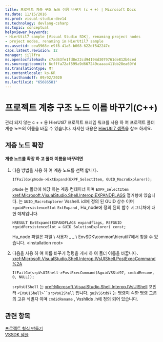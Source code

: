 ```yaml
---
title: 프로젝트 계층 구조 노드 이름 바꾸기 (c + +) | Microsoft Docs
ms.date: 11/15/2016
ms.prod: visual-studio-dev14
ms.technology: devlang-csharp
ms.topic: conceptual
helpviewer_keywords:
- HierUtil7 sample [Visual Studio SDK], renaming project nodes
- project nodes, renaming in HierUtil7 sample
ms.assetid: cea5968e-e9f8-41a5-b068-622df542247c
caps.latest.revision: 12
manager: jillfra
ms.openlocfilehash: c7ad43fe1fd0e22cd94194d3079761de812b6ced
ms.sourcegitcommit: 6cfffa72af599a9d667249caaaa411bb28ea69fd
ms.translationtype: MT
ms.contentlocale: ko-KR
ms.lasthandoff: 09/02/2020
ms.locfileid: "65686581"
---
```

# <a name="renaming-project-hierarchy-nodes-c"></a>프로젝트 계층 구조 노드 이름 바꾸기(C++)
관리 되지 않는 c + + 용 HierUtil7 프로젝트 프레임 워크를 사용 하 여 프로젝트 폴더 계층 노드의 이름을 바꿀 수 있습니다. 자세한 내용은 [HierUtil7 샘플](https://msdn.microsoft.com/29c15184-a70c-4813-86c2-fb1d47442d11)을 참조 하세요.  
  
## <a name="expanding-the-hierarchy-node"></a>계층 노드 확장  
  
#### <a name="to-expand-the-hierarchy-node-and-rename-the-folder"></a>계층 노드를 확장 하 고 폴더 이름을 바꾸려면  
  
1. 다음 방법을 사용 하 여 계층 노드를 선택 합니다.  
  
    ```  
    IfFailGo(pNode->ExtExpand(EXPF_SelectItem, GUID_MacroExplorer));  
    ```  
  
     `pNode` 는 폴더에 해당 하는 계층 컨테이너 이며 `EXPF_SelectItem` <xref:Microsoft.VisualStudio.Shell.Interop.EXPANDFLAGS> 열거형에 있습니다. 는 `GUID_MacroExplorer` Vsshell. idl에 정의 된 GUID 상수 이며 `rguidPersistenceSlot` `ExtExpand` , Hu_node에 정의 된의 함수 시그니처에 대 한 예제입니다.  
  
    ```  
    HRESULT ExtExpand(EXPANDFLAGS expandflags, REFGUID rguidPersistenceSlot = GUID_SolutionExplorer) const;  
    ```  
  
     Hu_node 파일은 파일 \ 사용자 _ _ \ EnvSDK\common\hierutil7에서 찾을 수 있습니다. \<installation root>  
  
2. 다음을 사용 하 여 이름 바꾸기 명령을 게시 하 여 폴더 이름을 바꿉니다. <xref:Microsoft.VisualStudio.Shell.Interop.IVsUIShell.PostExecCommand%2A>  
  
    ```  
    IfFailGo(srpVsUIShell->PostExecCommand(&guidVSStd97, cmdidRename, 0, NULL));  
    ```  
  
     `srpVsUIShell` 는 <xref:Microsoft.VisualStudio.Shell.Interop.IVsUIShell> 포인터 `<IVsUIShell>``srpVsUIShell` 입니다. `guiVSStd97` 는 명령이 속한 명령 그룹의 고유 식별자 이며 `cmdidRename` , Vsshlids .h에 정의 되어 있습니다.  
  
## <a name="see-also"></a>관련 항목  
 [프로젝트 형식 만들기](../extensibility/internals/creating-project-types.md)   
 [VSSDK 샘플](../misc/vssdk-samples.md)